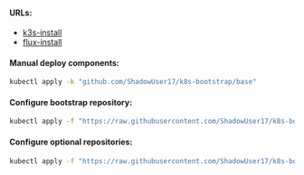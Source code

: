 #### URLs:
- [k3s-install](https://github.com/ShadowUser17/BasicInstalls/blob/master/kubernetes/k3s-cluster-install.md)
- [flux-install](https://github.com/ShadowUser17/BasicInstalls/blob/master/fluxcd/README.md)

#### Manual deploy components:
```bash
kubectl apply -k "github.com/ShadowUser17/k8s-bootstrap/base"
```

#### Configure bootstrap repository:
```bash
kubectl apply -f "https://raw.githubusercontent.com/ShadowUser17/k8s-bootstrap/master/flux/k8s-bootstrap.yaml"
```

#### Configure optional repositories:
```bash
kubectl apply -f "https://raw.githubusercontent.com/ShadowUser17/k8s-bootstrap/master/flux/docker-templates.yaml"
```
